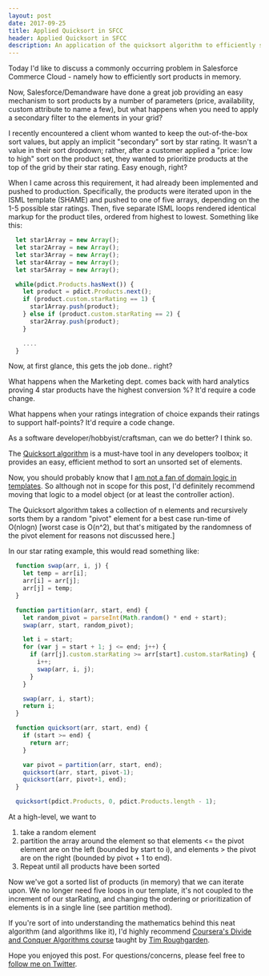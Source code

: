 ```yaml
---
layout: post
date: 2017-09-25
title: Applied Quicksort in SFCC
header: Applied Quicksort in SFCC
description: An application of the quicksort algorithm to efficiently sort products in a product grid
---
```


Today I'd like to discuss a commonly occurring problem in Salesforce Commerce Cloud - namely how to efficiently sort products in memory.

Now, Salesforce/Demandware have done a great job providing an easy mechanism to sort products by a number of parameters (price, availability, custom attribute to name a few), but what happens when you need to apply a secondary filter to the elements in your grid?

I recently encountered a client whom wanted to keep the out-of-the-box sort values, but apply an implicit "secondary" sort by star rating. It wasn't a value in their sort dropdown; rather, after a customer applied a "price: low to high" sort on the product set, they wanted to prioritize products at the top of the grid by their star rating. Easy enough, right?

When I came across this requirement, it had already been implemented and pushed to production. Specifically, the products were iterated upon in the ISML template (SHAME) and pushed to one of five arrays, depending on the 1-5 possible star ratings. Then, five separate ISML loops rendered identical markup for the product tiles, ordered from highest to lowest. Something like this:

~~~ javascript
  let star1Array = new Array();
  let star2Array = new Array();
  let star3Array = new Array();
  let star4Array = new Array();
  let star5Array = new Array();

  while(pdict.Products.hasNext()) {
    let product = pdict.Products.next();
    if (product.custom.starRating == 1) {
      star1Array.push(product);
    } else if (product.custom.starRating == 2) {
      star2Array.push(product);
    }

    ....
  }
~~~

Now, at first glance, this gets the job done.. right?

What happens when the Marketing dept. comes back with hard analytics proving 4 star products have the highest conversion %? It'd require a code change.

What happens when your ratings integration of choice expands their ratings to support half-points? It'd require a code change.

As a software developer/hobbyist/craftsman, can we do better? I think so.

The <a href="https://en.wikipedia.org/wiki/Quicksort" title="Quicksort">Quicksort algorithm</a> is a must-have tool in any developers toolbox; it provides an easy, efficient method to sort an unsorted set of elements.

Now, you should probably know that I <a href="http://itwalton.com/blog/2016/10/26/refactoring-the-smart-ui" title="Refactoring the Smart UI">am not a fan of domain logic in templates</a>. So although not in scope for this post, I'd definitely recommend moving that logic to a model object (or at least the controller action).

The Quicksort algorithm takes a collection of n elements and recursively sorts them by a random "pivot" element for a best case run-time of O(nlogn) [worst case is O(n^2), but that's mitigated by the randomness of the pivot element for reasons not discussed here.]

In our star rating example, this would read something like:

~~~ javascript
  function swap(arr, i, j) {
    let temp = arr[i];
    arr[i] = arr[j];
    arr[j] = temp;
  }

  function partition(arr, start, end) {
    let random_pivot = parseInt(Math.random() * end + start);
    swap(arr, start, random_pivot);

    let i = start;
    for (var j = start + 1; j <= end; j++) {
      if (arr[j].custom.starRating >= arr[start].custom.starRating) {
        i++;
        swap(arr, i, j);
      }
    }

    swap(arr, i, start);
    return i;
  }

  function quicksort(arr, start, end) {
    if (start >= end) {
      return arr;
    }

    var pivot = partition(arr, start, end);
    quicksort(arr, start, pivot-1);
    quicksort(arr, pivot+1, end);
  }

  quicksort(pdict.Products, 0, pdict.Products.length - 1);
~~~

At a high-level, we want to
1. take a random element
2. partition the array around the element so that elements <= the pivot element are on the left (bounded by start to i), and elements > the pivot are on the right (bounded by pivot + 1 to end).
3. Repeat until all products have been sorted

Now we've got a sorted list of products (in memory) that we can iterate upon. We no longer need five loops in our template, it's not coupled to the increment of our starRating, and changing the ordering or prioritization of elements is in a single line (see partition method).

If you're sort of into understanding the mathematics behind this neat algorithm (and algorithms like it), I'd highly recommend <a href="https://www.coursera.org/learn/algorithms-divide-conquer" title="Divide and Conquer">Coursera's Divide and Conquer Algorithms course</a> taught by <a href="https://www.coursera.org/instructor/~768" title="Tim Roughgarden">Tim Roughgarden</a>.

Hope you enjoyed this post. For questions/concerns, please feel free to <a href="https://twitter.com/itwalton">follow me on Twitter</a>.